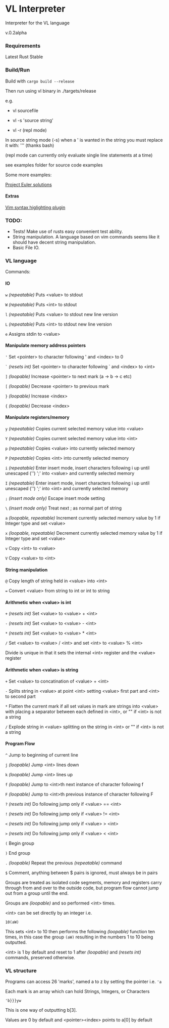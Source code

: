 # VL Interpreter
Interpreter for the VL language

v.0.2alpha

### Requirements

Latest Rust Stable

### Build/Run

Build with `cargo build --release`

Then run using vl binary in ./targets/release

e.g.

- vl sourcefile

- vl -s 'source string'

- vl -r  (repl mode)

In source string mode (-s) when a ' is wanted in the string you must replace it with: '\'' (thanks bash)

(repl mode can currently only evaluate single line statements at a time)

see examples folder for source code examples

Some more examples:

[Project Euler solutions](https://github.com/Roybie/ProjectEulerVL "Project Euler VL Solutions")

#### Extras

[Vim syntax higlighting plugin](https://github.com/benbrunton/vl.vim "vl.vim")

### TODO:

* Tests! Make use of rusts easy convenient test ability.
* String manipulation. A language based on vim commands seems like it should have decent string manipulation.
* Basic File IO.

### VL language

Commands:

#### IO

`w` _(repeatable)_ Puts \<value> to stdout

`W` _(repeatable)_ Puts \<int> to stdout

`l` _(repeatable)_ Puts \<value> to stdout new line version

`L` _(repeatable)_ Puts \<int> to stdout new line version

`e` Assigns stdin to \<value>

#### Manipulate memory address pointers

`'` Set \<pointer> to character following ' and \<index> to 0

`` ` `` _(resets int)_ Set \<pointer> to character following \` and \<index> to \<int>

`]` _(loopable)_ Increase \<pointer> to next mark (a -> b -> c etc)

`[` _(loopable)_ Decrease \<pointer> to previous mark

`}` _(loopable)_ Increase \<index>

`{` _(loopable)_ Decrease \<index>

#### Manipulate registers/memory

`y` _(repeatable)_ Copies current selected memory value into \<value>

`Y` _(repeatable)_ Copies current selected memory value into \<int>

`p` _(repeatable)_ Copies \<value> into currently selected memory

`P` _(repeatable)_ Copies \<int> into currently selected memory

`i` _(repeatable)_ Enter insert mode, insert characters following i up until unescaped ('\') ';' into \<value> and currently selected memory

`I` _(repeatable)_ Enter insert mode, insert characters following i up until unescaped ('\') ';' into \<int> and currently selected memory

`;` _(insert mode only)_ Escape insert mode setting

`\` _(insert mode only)_ Treat next ; as normal part of string

`a` _(loopable, repeatable)_ Increment currently selected memory value by 1 if Integer type and set \<value>

`x` _(loopable, repeatable)_ Decrement currently selected memory value by 1 if Integer type and set \<value>

`v` Copy \<int> to \<value>

`V` Copy \<value> to \<int>

#### String manipulation

`@` Copy length of string held in \<value> into \<int>

`=` Convert \<value> from string to int or int to string

#### Arithmetic when \<value> is int

`+` _(resets int)_ Set \<value> to \<value> + \<int>

`-` _(resets int)_ Set \<value> to \<value> - \<int>

`*` _(resets int)_ Set \<value> to \<value> * \<int>

`/` Set \<value> to \<value> / \<int> and set \<int> to \<value> % \<int>

Divide is unique in that it sets the internal \<int> register and the \<value> register

#### Arithmetic when \<value> is string

`+` Set \<value> to concatination of \<value> + \<int>

`-` Splits string in \<value> at point \<int> setting \<value> first part and \<int> to second part

`*` Flatten the current mark if all set values in mark are strings into \<value> with placing a separator between each defined in \<int>, or "" if \<int> is not a string

`/` Explode string in \<value> splitting on the string in \<int> or "" if \<int> is not a string

#### Program Flow

`^` Jump to beginning of current line

`j` _(loopable)_ Jump \<int> lines down

`k` _(loopable)_ Jump \<int> lines up

`f` _(loopable)_ Jump to \<int>th next instance of character following f

`F` _(loopable)_ Jump to \<int>th previous instance of character following F

`?` _(resets int)_ Do following jump only if \<value> == \<int>

`!` _(resets int)_ Do following jump only if \<value> != \<int>

`<` _(resets int)_ Do following jump only if \<value> > \<int>

`>` _(resets int)_ Do following jump only if \<value> < \<int>

`(` Begin group

`)` End group

`.` _(loopable)_ Repeat the previous _(repeatable)_ command

`$` Comment, anything between $ pairs is ignored, must always be in pairs

Groups are treated as isolated code segments, memory and registers carry through from and over to the outside code, but program flow cannot jump out from a group until the end.

Groups are _(loopable)_ and so performed \<int> times.

\<int> can be set directly by an integer i.e.

`10(aW)`

This sets \<int> to 10 then performs the following _(loopable)_ function ten times, in this case the group `(aW)` resulting in the numbers 1 to 10 being outputted.

\<int> is 1 by default and reset to 1 after _(loopable)_ and _(resets int)_  commands, preserved otherwise.


### VL structure

Programs can access 26 'marks', named a to z by setting the pointer i.e. `'a`

Each mark is an array which can hold Strings, Integers, or Characters

`'b}}}yw`

This is one way of outputting b[3].

Values are 0 by default and \<pointer>\<index> points to a[0] by default
